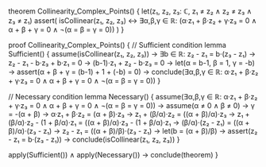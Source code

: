 theorem Collinearity_Complex_Points() {
  let(z₁, z₂, z₃: ℂ, z₁ ≠ z₂ ∧ z₂ ≠ z₃ ∧ z₃ ≠ z₁)
  assert(
    isCollinear(z₁, z₂, z₃) ↔
    ∃α,β,γ ∈ ℝ: (α·z₁ + β·z₂ + γ·z₃ = 0 ∧ α + β + γ = 0 ∧ ¬(α = β = γ = 0))
  )
}

proof Collinearity_Complex_Points() {
  // Sufficient condition
  lemma Sufficient() {
    assume(isCollinear(z₁, z₂, z₃)) →
    ∃b ∈ ℝ: z₂ - z₁ = b·(z₃ - z₁) →
    z₂ - z₁ - b·z₃ + b·z₁ = 0 →
    (b-1)·z₁ + z₂ - b·z₃ = 0 →
    let(α = b-1, β = 1, γ = -b) →
    assert(α + β + γ = (b-1) + 1 + (-b) = 0) →
    conclude(∃α,β,γ ∈ ℝ: α·z₁ + β·z₂ + γ·z₃ = 0 ∧ α + β + γ = 0 ∧ ¬(α = β = γ = 0))
  }

  // Necessary condition
  lemma Necessary() {
    assume(∃α,β,γ ∈ ℝ: α·z₁ + β·z₂ + γ·z₃ = 0 ∧ α + β + γ = 0 ∧ ¬(α = β = γ = 0)) →
    assume(α ≠ 0 ∧ β ≠ 0) →
    γ = -(α + β) →
    α·z₁ + β·z₂ = (α + β)·z₃ →
    z₁ + (β/α)·z₂ = ((α + β)/α)·z₃ →
    z₁ + (β/α)·z₂ - (1 + β/α)·z₁ = ((α + β)/α)·z₃ - (1 + β/α)·z₁ →
    (β/α)·(z₂ - z₁) = ((α + β)/α)·(z₃ - z₁) →
    z₂ - z₁ = ((α + β)/β)·(z₃ - z₁) →
    let(b = (α + β)/β) →
    assert(z₂ - z₁ = b·(z₃ - z₁)) →
    conclude(isCollinear(z₁, z₂, z₃))
  }

  apply(Sufficient()) ∧ apply(Necessary()) →
  conclude(theorem)
}